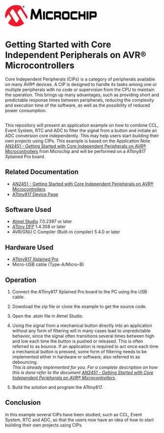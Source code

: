 <!-- Please do not change this html logo with link -->
<a href="https://www.microchip.com" rel="nofollow"><img src="images/microchip.png" alt="MCHP" width="300"/></a>

# Getting Started with Core Independent Peripherals on AVR® Microcontrollers

Core Independent Peripherals (CIPs) is a category of peripherals available on many AVR® devices. A CIP is designed to handle its tasks among one or multiple peripherals with no code or supervision from the CPU to maintain the operation. This brings up many advantages, such as providing short and predictable response times between peripherals, reducing the complexity and execution time of the software, as well as the possibility of reduced power consumption.

<br/>This repository will present an application example on how to combine CCL, Event System, RTC and ADC to filter the signal from a button and initiate an ADC conversion core independently. This may help users start building their own projects using CIPs. This example is based on the Application Note [AN2451 - Getting Started with Core Independent Peripherals on AVR® Microcontrollers](https://www.microchip.com/DS00002451) from Microchip and will be performed on a ATtiny817 Xplained Pro board.

## Related Documentation

- [AN2451 - Getting Started with Core Independent Peripherals on AVR® Microcontrollers](https://www.microchip.com/DS00002451)
- [ATtiny817 Device Page](https://www.microchip.com/wwwproducts/en/ATtiny817)

## Software Used

- [Atmel Studio](https://www.microchip.com/mplab/avr-support/atmel-studio-7) 7.0.2397 or later
- [ATtiny DFP](http://packs.download.atmel.com/) 1.4.308 or later
- AVR/GNU C Compiler (Built-in compiler) 5.4.0 or later

## Hardware Used

- [ATtiny817 Xplained Pro](https://www.microchip.com/DevelopmentTools/ProductDetails/attiny817-xpro)
- Micro-USB cable (Type-A/Micro-B)


## Operation

1. Connect the ATtiny817 Xplained Pro board to the PC using the USB cable.

2. Download the zip file or clone the example to get the source code.

3. Open the .atsln file in Atmel Studio.

4. Using the signal from a mechanical button directly into an application without any form of filtering will in many cases lead to unpredictable behavior, since the signal often transitions several times between high and low each time the button is pushed or released. This is often referred to as bounce. If an application is required to act once each time a mechanical button is pressed, some form of filtering needs to be implemented either in hardware or software, also referred to as debouncing. <br/>*This is already implemented for you. For a complete description on how this is done refer to the document  [AN2451 - Getting Started with Core Independent Peripherals on AVR® Microcontrollers](https://www.microchip.com/DS00002451).*

11. Build the solution and program the ATtiny817. 

## Conclusion
 In this example several CIPs have been studied, such as CCL, Event System, RTC and ADC, so that the users now have an idea of how to start building their own projects using CIPs.
